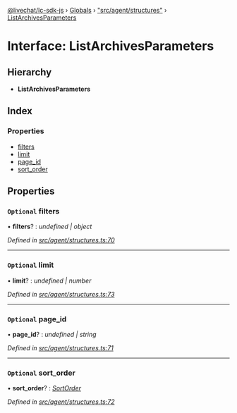 [@livechat/lc-sdk-js](../README.md) › [Globals](../globals.md) › ["src/agent/structures"](../modules/_src_agent_structures_.md) › [ListArchivesParameters](_src_agent_structures_.listarchivesparameters.md)

# Interface: ListArchivesParameters

## Hierarchy

* **ListArchivesParameters**

## Index

### Properties

* [filters](_src_agent_structures_.listarchivesparameters.md#optional-filters)
* [limit](_src_agent_structures_.listarchivesparameters.md#optional-limit)
* [page_id](_src_agent_structures_.listarchivesparameters.md#optional-page_id)
* [sort_order](_src_agent_structures_.listarchivesparameters.md#optional-sort_order)

## Properties

### `Optional` filters

• **filters**? : *undefined | object*

*Defined in [src/agent/structures.ts:70](https://github.com/livechat/lc-sdk-js/blob/aff69b2/src/agent/structures.ts#L70)*

___

### `Optional` limit

• **limit**? : *undefined | number*

*Defined in [src/agent/structures.ts:73](https://github.com/livechat/lc-sdk-js/blob/aff69b2/src/agent/structures.ts#L73)*

___

### `Optional` page_id

• **page_id**? : *undefined | string*

*Defined in [src/agent/structures.ts:71](https://github.com/livechat/lc-sdk-js/blob/aff69b2/src/agent/structures.ts#L71)*

___

### `Optional` sort_order

• **sort_order**? : *[SortOrder](../enums/_src_objects_index_.sortorder.md)*

*Defined in [src/agent/structures.ts:72](https://github.com/livechat/lc-sdk-js/blob/aff69b2/src/agent/structures.ts#L72)*
